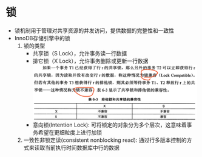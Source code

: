 # 锁

- 锁机制用于管理对共享资源的并发访问，提供数据的完整性和一致性
- InnoDB存储引擎中的锁
    1. 锁的类型
        - 共享锁（S Lock），允许事务读一行数据
        - 排它锁（X Lock），允许事务删除或更新一行数据
        ![xx](https://raw.githubusercontent.com/erenming/reading-books/master/inside-mysql/images/WX20190506-223543@2x.png)
        - 意向锁(Intention Lock): 可将锁定的对象分为多个层次，这意味着事务希望在更细粒度上进行加锁
    2. 一致性非锁定读(consistent nonblocking read): 通过行多版本控制的方式来读取当前执行时间数据库中行的数据